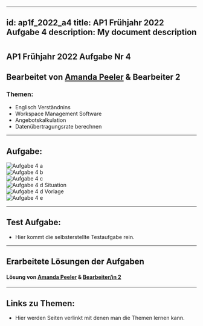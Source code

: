 

---
id: ap1f_2022_a4
title: AP1 Frühjahr 2022 Aufgabe 4
description: My document description
---
# 
## AP1 Frühjahr 2022 Aufgabe Nr 4

## Bearbeitet von [Amanda Peeler](.../.../.../user/Auszubildende%Michel/peeler.md)  & Bearbeiter 2

### Themen:

* Englisch Verständnins
* Workspace Management Software
* Angebotskalkulation
* Datenübertragungsrate berechnen 

---

## Aufgabe:
![Aufgabe 4 a](static/img/AP1/2022/ap1f_2022/AP1_2022_Frühjahr_Aufgabe4a.png)  
![Aufgabe 4 b](static/img/AP1/2022/ap1f_2022/AP1_2022_Frühjahr_Aufagbe4b.png)  
![Aufgabe 4 c](static/img/AP1/2022/ap1f_2022/AP1_2022_Frühjahr_Aufgabe4c.png)  
![Aufgabe 4 d Situation](static/img/AP1/2022/ap1f_2022/AP1_2022_Frühjahr_Aufgabe4d_Situation.png)  
![Aufgabe 4 d Vorlage](static/img/AP1/2022/ap1f_2022/AP1_2022_Frühjahr_Aufgabe4d_Situation.png)  
![Aufgabe 4 e](static/img/AP1/2022/ap1f_2022/AP1_2022_Frühjahr_Aufgabe4e.png)  

----

## Test Aufgabe:

- Hier kommt die selbsterstellte Testaufgabe rein.

----

## Erarbeitete Lösungen der Aufgaben

#### Lösung von [Amanda Peeler](../AP1/2022/ap1f_2022/solution/AP1_Frühjahr_2022_Aufgabe4_Solution_Peeler.md)  & [Bearbeiter/in 2](../AP1/2021/ap1h_2021/solution/solution_name.md)

----

## Links zu Themen:

- Hier werden Seiten verlinkt mit denen man die Themen lernen kann.
